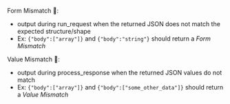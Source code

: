 Form Mismatch 🌋: 
* output during run_request when the returned JSON does not match the expected structure/shape
* Ex: `{"body":["array"]}` and `{"body":"string"}` should return a _Form Mismatch_

Value Mismatch 🤷:
 * output during process_response when the returned JSON values do not match
* Ex: `{"body":["array"]}` and `{"body":["some_other_data"]}` should return a _Value Mismatch_

